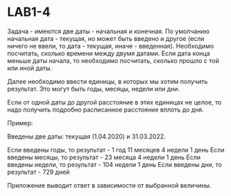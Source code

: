 # LAB1-4

Задача - имеются две даты - начальная и конечная. По умолчанию начальная дата - текущая, но может быть введено и другое (если ничего не ввели, то дата - текущая, иначе - введенная). Необходимо посчитать, сколько времени между двумя датами. Если дата конца меньше даты начала, то необходимо посчитать, сколько прошло с той или иной даты.

Далее необходимо ввести единицы, в которых мы хотим получить результат. Это могут быть годы, месяцы, недели или дни.

Если от одной даты до другой расстояние в этих единицах не целое, то надо получить подробно расписанное расстояние вплоть до дня.

Пример:

Введены две даты: текущая (1.04.2020) и 31.03.2022.

Если введены годы, то результат - 1 год 11 месяцев 4 недели 1 день
Если введены месяцы, то результат - 23 месяца 4 недели 1 день
Если введены недели, то результат - 104 недели 1 день
Если введены дни, то результат - 729 дней

Приложение выводит ответ в зависимости от выбранной величины.
